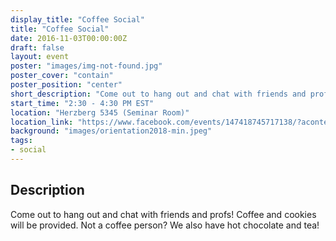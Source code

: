 ```yaml
---
display_title: "Coffee Social"
title: "Coffee Social"
date: 2016-11-03T00:00:00Z
draft: false
layout: event
poster: "images/img-not-found.jpg"
poster_cover: "contain"
poster_position: "center"
short_description: "Come out to hang out and chat with friends and profs! Coffee and cookies will be provided."
start_time: "2:30 - 4:30 PM EST"
location: "Herzberg 5345 (Seminar Room)"
location_link: "https://www.facebook.com/events/147418745717138/?acontext=%7B%22event_action_history%22%3A[%7B%22surface%22%3A%22page%22%7D]%7D"
background: "images/orientation2018-min.jpeg"
tags:
- social
---
```


## Description

Come out to hang out and chat with friends and profs! Coffee and cookies will be provided. Not a coffee person? We also have hot chocolate and tea!